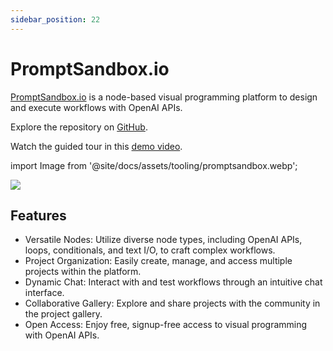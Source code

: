 ```yaml
---
sidebar_position: 22
---
```


# PromptSandbox.io

[PromptSandbox.io](https://PromptSandbox.io) is a node-based visual programming platform to design and execute workflows with OpenAI APIs.

Explore the repository on [GitHub](https://github.com/eg9y/promptsandbox.io/).

Watch the guided tour in this [demo video](https://www.youtube.com/watch?v=CBPw7FXtaEU).

import Image from '@site/docs/assets/tooling/promptsandbox.webp';

<div style={{textAlign: 'center'}}>
  <img src={Image} style={{width: "750px"}} />
</div>

## Features

- Versatile Nodes: Utilize diverse node types, including OpenAI APIs, loops, conditionals, and text I/O, to craft complex workflows.
- Project Organization: Easily create, manage, and access multiple projects within the platform.
- Dynamic Chat: Interact with and test workflows through an intuitive chat interface.
- Collaborative Gallery: Explore and share projects with the community in the project gallery.
- Open Access: Enjoy free, signup-free access to visual programming with OpenAI APIs.
